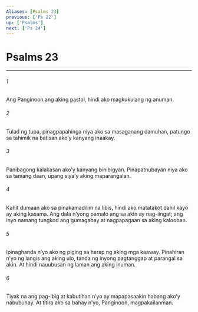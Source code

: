 ```yaml
---
Aliases: [Psalms 23]
previous: ['Ps 22']
up: ['Psalms']
next: ['Ps 24']
---
```

# Psalms 23

***

###### 1
Ang Panginoon ang aking pastol, hindi ako magkukulang ng anuman. 

###### 2
Tulad ng tupa, pinagpapahinga niya ako sa masaganang damuhan, patungo sa tahimik na batisan akoʼy kanyang inaakay. 

###### 3
Panibagong kalakasan akoʼy kanyang binibigyan. Pinapatnubayan niya ako sa tamang daan, upang siyaʼy aking maparangalan. 

###### 4
Kahit dumaan ako sa pinakamadilim na libis, hindi ako matatakot dahil kayo ay aking kasama. Ang dala nʼyong pamalo ang sa akin ay nag-iingat; ang inyo namang tungkod ang gumagabay at nagpapagaan sa aking kalooban. 

###### 5
Ipinaghanda nʼyo ako ng piging sa harap ng aking mga kaaway. Pinahiran nʼyo ng langis ang aking ulo, tanda ng inyong pagtanggap at parangal sa akin. At hindi nauubusan ng laman ang aking inuman. 

###### 6
Tiyak na ang pag-ibig at kabutihan nʼyo ay mapapasaakin habang akoʼy nabubuhay. At titira ako sa bahay nʼyo, Panginoon, magpakailanman.
